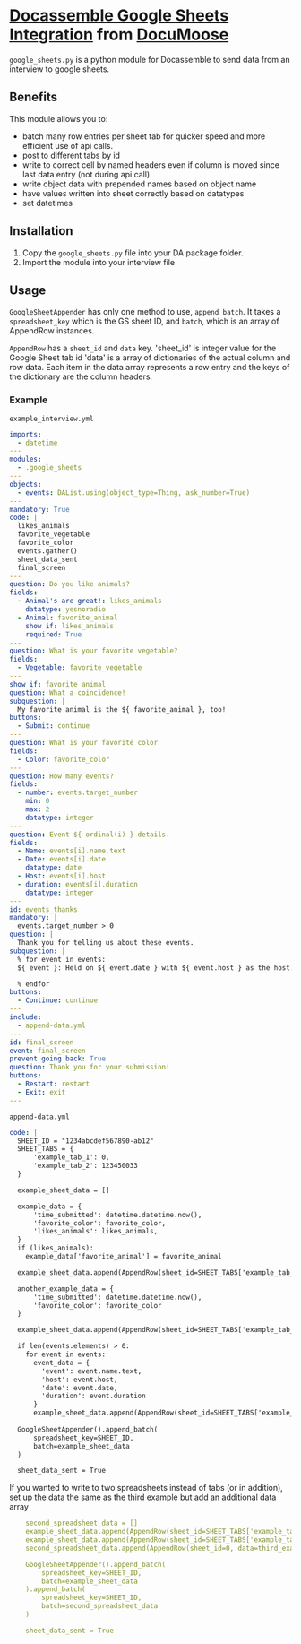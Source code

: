 # [Docassemble Google Sheets Integration](https://docassemble.org/) from [DocuMoose](https://documoose.ca/)

`google_sheets.py` is a python module for Docassemble to send data from an interview to google sheets.

## Benefits
This module allows you to:
- batch many row entries per sheet tab for quicker speed and more efficient use of api calls.
- post to different tabs by id
- write to correct cell by named headers even if column is moved since last data entry (not during api call)
- write object data with prepended names based on object name
- have values written into sheet correctly based on datatypes
- set datetimes


## Installation
1. Copy the `google_sheets.py` file into your DA package folder.
2. Import the module into your interview file

## Usage
`GoogleSheetAppender` has only one method to use, `append_batch`.
It takes a `spreadsheet_key` which is the GS sheet ID, and `batch`, which is an array of AppendRow instances.

`AppendRow` has a `sheet_id` and `data` key.
'sheet_id' is integer value for the Google Sheet tab id
'data' is a array of dictionaries of the actual column and row data.
Each item in the data array represents a row entry and the keys of the dictionary are the column headers.

### Example
`example_interview.yml`
```yml
imports:
  - datetime
---
modules:
  - .google_sheets
---
objects:
  - events: DAList.using(object_type=Thing, ask_number=True)
---
mandatory: True
code: |
  likes_animals
  favorite_vegetable
  favorite_color
  events.gather()
  sheet_data_sent
  final_screen
---
question: Do you like animals?
fields:
  - Animal's are great!: likes_animals
    datatype: yesnoradio
  - Animal: favorite_animal
    show if: likes_animals
    required: True
---
question: What is your favorite vegetable?
fields:
  - Vegetable: favorite_vegetable
---
show if: favorite_animal
question: What a coincidence!
subquestion: |
  My favorite animal is the ${ favorite_animal }, too!
buttons:
  - Submit: continue
---
question: What is your favorite color
fields:
  - Color: favorite_color
---
question: How many events?
fields:
  - number: events.target_number
    min: 0
    max: 2
    datatype: integer
---
question: Event ${ ordinal(i) } details.
fields:
  - Name: events[i].name.text
  - Date: events[i].date
    datatype: date
  - Host: events[i].host
  - duration: events[i].duration
    datatype: integer
---
id: events_thanks
mandatory: |
  events.target_number > 0
question: |
  Thank you for telling us about these events.
subquestion: |
  % for event in events:
  ${ event }: Held on ${ event.date } with ${ event.host } as the host.

  % endfor
buttons:
  - Continue: continue
---
include:
  - append-data.yml
---
id: final_screen
event: final_screen
prevent going back: True
question: Thank you for your submission!
buttons:
  - Restart: restart
  - Exit: exit
---
```

`append-data.yml`
```yml
code: |
  SHEET_ID = "1234abcdef567890-ab12"
  SHEET_TABS = {
      'example_tab_1': 0,
      'example_tab_2': 123450033
  }

  example_sheet_data = []

  example_data = {
      'time_submitted': datetime.datetime.now(),
      'favorite_color': favorite_color,
      'likes_animals': likes_animals,
  }
  if (likes_animals):
    example_data['favorite_animal'] = favorite_animal

  example_sheet_data.append(AppendRow(sheet_id=SHEET_TABS['example_tab_1'], data=example_data))

  another_example_data = {
      'time_submitted': datetime.datetime.now(),
      'favorite_color': favorite_color
  }

  example_sheet_data.append(AppendRow(sheet_id=SHEET_TABS['example_tab_1'], data=another_example_data))

  if len(events.elements) > 0:
    for event in events:
      event_data = {
        'event': event.name.text,
        'host': event.host,
        'date': event.date,
        'duration': event.duration
      }
      example_sheet_data.append(AppendRow(sheet_id=SHEET_TABS['example_tab_2'], data=event_data))
  
  GoogleSheetAppender().append_batch(
      spreadsheet_key=SHEET_ID,
      batch=example_sheet_data
  )

  sheet_data_sent = True
```

If you wanted to write to two spreadsheets instead of tabs (or in addition), set up the data the same as the third example but add an additional data array

```yml
    second_spreadsheet_data = []
    example_sheet_data.append(AppendRow(sheet_id=SHEET_TABS['example_tab_1'], data=example_data))
    example_sheet_data.append(AppendRow(sheet_id=SHEET_TABS['example_tab_1'], data=another_example_data))
    second_spreadsheet_data.append(AppendRow(sheet_id=0, data=third_example_data))

    GoogleSheetAppender().append_batch(
        spreadsheet_key=SHEET_ID,
        batch=example_sheet_data
    ).append_batch(
        spreadsheet_key=SHEET_ID,
        batch=second_spreadsheet_data
    )

    sheet_data_sent = True
```
